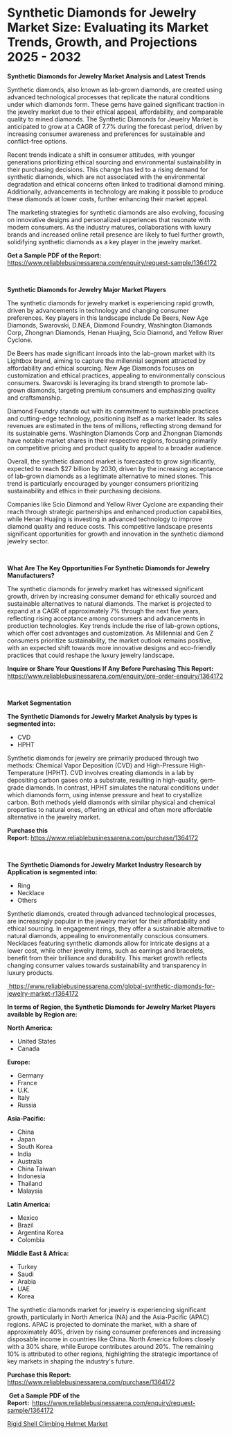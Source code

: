 <p><h1>Synthetic Diamonds for Jewelry Market Size: Evaluating its Market Trends, Growth, and Projections 2025 - 2032</h1></p><p><strong>Synthetic Diamonds for Jewelry Market Analysis and Latest Trends</strong></p>
<p><p>Synthetic diamonds, also known as lab-grown diamonds, are created using advanced technological processes that replicate the natural conditions under which diamonds form. These gems have gained significant traction in the jewelry market due to their ethical appeal, affordability, and comparable quality to mined diamonds. The Synthetic Diamonds for Jewelry Market is anticipated to grow at a CAGR of 7.7% during the forecast period, driven by increasing consumer awareness and preferences for sustainable and conflict-free options.</p><p>Recent trends indicate a shift in consumer attitudes, with younger generations prioritizing ethical sourcing and environmental sustainability in their purchasing decisions. This change has led to a rising demand for synthetic diamonds, which are not associated with the environmental degradation and ethical concerns often linked to traditional diamond mining. Additionally, advancements in technology are making it possible to produce these diamonds at lower costs, further enhancing their market appeal.</p><p>The marketing strategies for synthetic diamonds are also evolving, focusing on innovative designs and personalized experiences that resonate with modern consumers. As the industry matures, collaborations with luxury brands and increased online retail presence are likely to fuel further growth, solidifying synthetic diamonds as a key player in the jewelry market.</p></p>
<p><strong>Get a Sample PDF of the Report:&nbsp;</strong> <a href="https://www.reliablebusinessarena.com/enquiry/request-sample/1364172?utm_campaign=1912&utm_medium=2&utm_source=Github&utm_content=ia&utm_term=10022025&utm_id=synthetic-diamonds-for-jewelry">https://www.reliablebusinessarena.com/enquiry/request-sample/1364172</a></p>
<p>&nbsp;</p>
<p><strong>Synthetic Diamonds for Jewelry Major Market Players</strong></p>
<p><p>The synthetic diamonds for jewelry market is experiencing rapid growth, driven by advancements in technology and changing consumer preferences. Key players in this landscape include De Beers, New Age Diamonds, Swarovski, D.NEA, Diamond Foundry, Washington Diamonds Corp, Zhongnan Diamonds, Henan Huajing, Scio Diamond, and Yellow River Cyclone.</p><p>De Beers has made significant inroads into the lab-grown market with its Lightbox brand, aiming to capture the millennial segment attracted by affordability and ethical sourcing. New Age Diamonds focuses on customization and ethical practices, appealing to environmentally conscious consumers. Swarovski is leveraging its brand strength to promote lab-grown diamonds, targeting premium consumers and emphasizing quality and craftsmanship.</p><p>Diamond Foundry stands out with its commitment to sustainable practices and cutting-edge technology, positioning itself as a market leader. Its sales revenues are estimated in the tens of millions, reflecting strong demand for its sustainable gems. Washington Diamonds Corp and Zhongnan Diamonds have notable market shares in their respective regions, focusing primarily on competitive pricing and product quality to appeal to a broader audience.</p><p>Overall, the synthetic diamond market is forecasted to grow significantly, expected to reach $27 billion by 2030, driven by the increasing acceptance of lab-grown diamonds as a legitimate alternative to mined stones. This trend is particularly encouraged by younger consumers prioritizing sustainability and ethics in their purchasing decisions.</p><p>Companies like Scio Diamond and Yellow River Cyclone are expanding their reach through strategic partnerships and enhanced production capabilities, while Henan Huajing is investing in advanced technology to improve diamond quality and reduce costs. This competitive landscape presents significant opportunities for growth and innovation in the synthetic diamond jewelry sector.</p></p>
<p>&nbsp;</p>
<p><strong>What Are The Key Opportunities For Synthetic Diamonds for Jewelry Manufacturers?</strong></p>
<p><p>The synthetic diamonds for jewelry market has witnessed significant growth, driven by increasing consumer demand for ethically sourced and sustainable alternatives to natural diamonds. The market is projected to expand at a CAGR of approximately 7% through the next five years, reflecting rising acceptance among consumers and advancements in production technologies. Key trends include the rise of lab-grown options, which offer cost advantages and customization. As Millennial and Gen Z consumers prioritize sustainability, the market outlook remains positive, with an expected shift towards more innovative designs and eco-friendly practices that could reshape the luxury jewelry landscape.</p></p>
<p><strong>Inquire or Share Your Questions If Any Before Purchasing This Report:</strong> <a href="https://www.reliablebusinessarena.com/enquiry/pre-order-enquiry/1364172?utm_campaign=1912&utm_medium=2&utm_source=Github&utm_content=ia&utm_term=10022025&utm_id=synthetic-diamonds-for-jewelry">https://www.reliablebusinessarena.com/enquiry/pre-order-enquiry/1364172</a></p>
<p>&nbsp;</p>
<p><strong>Market Segmentation</strong></p>
<p><strong>The Synthetic Diamonds for Jewelry Market Analysis by types is segmented into:</strong></p>
<p><ul><li>CVD</li><li>HPHT</li></ul></p>
<p><p>Synthetic diamonds for jewelry are primarily produced through two methods: Chemical Vapor Deposition (CVD) and High-Pressure High-Temperature (HPHT). CVD involves creating diamonds in a lab by depositing carbon gases onto a substrate, resulting in high-quality, gem-grade diamonds. In contrast, HPHT simulates the natural conditions under which diamonds form, using intense pressure and heat to crystallize carbon. Both methods yield diamonds with similar physical and chemical properties to natural ones, offering an ethical and often more affordable alternative in the jewelry market.</p></p>
<p><strong>Purchase this Report:&nbsp;</strong><a href="https://www.reliablebusinessarena.com/purchase/1364172?utm_campaign=1912&utm_medium=2&utm_source=Github&utm_content=ia&utm_term=10022025&utm_id=synthetic-diamonds-for-jewelry">https://www.reliablebusinessarena.com/purchase/1364172</a></p>
<p>&nbsp;</p>
<p><strong>The Synthetic Diamonds for Jewelry Market Industry Research by Application is segmented into:</strong></p>
<p><ul><li>Ring</li><li>Necklace</li><li>Others</li></ul></p>
<p><p>Synthetic diamonds, created through advanced technological processes, are increasingly popular in the jewelry market for their affordability and ethical sourcing. In engagement rings, they offer a sustainable alternative to natural diamonds, appealing to environmentally conscious consumers. Necklaces featuring synthetic diamonds allow for intricate designs at a lower cost, while other jewelry items, such as earrings and bracelets, benefit from their brilliance and durability. This market growth reflects changing consumer values towards sustainability and transparency in luxury products.</p></p>
<p><a href="https://www.reliablebusinessarena.com/global-synthetic-diamonds-for-jewelry-market-r1364172?utm_campaign=1912&utm_medium=2&utm_source=Github&utm_content=ia&utm_term=10022025&utm_id=synthetic-diamonds-for-jewelry">&nbsp;https://www.reliablebusinessarena.com/global-synthetic-diamonds-for-jewelry-market-r1364172</a></p>
<p><strong>In terms of Region, the Synthetic Diamonds for Jewelry Market Players available by Region are:</strong></p>
<p>
    <p> <strong> North America: </strong>
        <ul>
            <li>United States</li>
            <li>Canada</li>
        </ul>
        </p> 
    <p> <strong> Europe: </strong>
        <ul>
            <li>Germany</li>
            <li>France</li>
            <li>U.K.</li>
            <li>Italy</li>
            <li>Russia</li>
        </ul>
        </p> 
    <p> <strong> Asia-Pacific: </strong>
        <ul>
            <li>China</li>
            <li>Japan</li>
            <li>South Korea</li>
            <li>India</li>
            <li>Australia</li>
            <li>China Taiwan</li>
            <li>Indonesia</li>
            <li>Thailand</li>
            <li>Malaysia</li>
        </ul>
        </p> 
    <p> <strong> Latin America: </strong>
        <ul>
            <li>Mexico</li>
            <li>Brazil</li>
            <li>Argentina Korea</li>
            <li>Colombia</li>
        </ul>
        </p> 
    <p> <strong> Middle East & Africa: </strong>
        <ul>
            <li>Turkey</li>
            <li>Saudi</li>
            <li>Arabia</li>
            <li>UAE</li>
            <li>Korea</li>
        </ul>
    </p>
    </p>
<p><p>The synthetic diamonds market for jewelry is experiencing significant growth, particularly in North America (NA) and the Asia-Pacific (APAC) regions. APAC is projected to dominate the market, with a share of approximately 40%, driven by rising consumer preferences and increasing disposable income in countries like China. North America follows closely with a 30% share, while Europe contributes around 20%. The remaining 10% is attributed to other regions, highlighting the strategic importance of key markets in shaping the industry's future.</p></p>
<p><strong>Purchase this Report: </strong><a href="https://www.reliablebusinessarena.com/purchase/1364172?utm_campaign=1912&utm_medium=2&utm_source=Github&utm_content=ia&utm_term=10022025&utm_id=synthetic-diamonds-for-jewelry">https://www.reliablebusinessarena.com/purchase/1364172</a></p>
<p>&nbsp;<strong>Get a Sample PDF of the Report:&nbsp;&nbsp;</strong><a href="https://www.reliablebusinessarena.com/enquiry/request-sample/1364172?utm_campaign=1912&utm_medium=2&utm_source=Github&utm_content=ia&utm_term=10022025&utm_id=synthetic-diamonds-for-jewelry">https://www.reliablebusinessarena.com/enquiry/request-sample/1364172</a></p>
<p><strong></strong></p>
<p><p><a href="https://github.com/globismark/Market-Research-Report-List-6/blob/main/rigid-shell-climbing-helmet-market.md?utm_campaign=1912&utm_medium=2&utm_source=Github&utm_content=ia&utm_term=10022025&utm_id=synthetic-diamonds-for-jewelry">Rigid Shell Climbing Helmet Market</a></p></p>